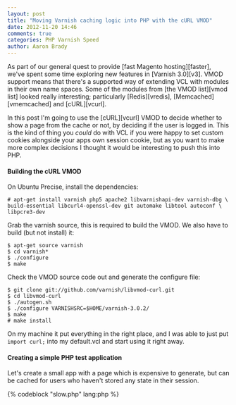 ```yaml
---
layout: post
title: "Moving Varnish caching logic into PHP with the cURL VMOD"
date: 2012-11-20 14:46
comments: true
categories: PHP Varnish Speed
author: Aaron Brady
---
```

As part of our general quest to provide [fast Magento hosting][faster], we've
spent some time exploring new features in [Varnish 3.0][v3]. VMOD support means that there's a supported way of extending VCL with modules in their own name
spaces. Some of the modules from [the VMOD list][vmod list] looked really
interesting; particularly [Redis][vredis], [Memcached][vmemcached] and
[cURL][vcurl].

In this post I'm going to use the [cURL][vcurl] VMOD to decide whether to show
a page from the cache or not, by deciding if the user is logged in. This is the
kind of thing you *could* do with VCL if you were happy to set custom cookies
alongside your apps own session cookie, but as you want to make more complex
decisions I thought it would be interesting to push this into PHP.

<!--more-->

#### Building the cURL VMOD

On Ubuntu Precise, install the dependencies:

    # apt-get install varnish php5 apache2 libvarnishapi-dev varnish-dbg \
    build-essential libcurl4-openssl-dev git automake libtool autoconf \
    libpcre3-dev

Grab the varnish source, this is required to build the VMOD. We also have to
build (but not install) it:

    $ apt-get source varnish
    $ cd varnish*
    $ ./configure
    $ make

Check the VMOD source code out and generate the configure file:

    $ git clone git://github.com/varnish/libvmod-curl.git
    $ cd libvmod-curl
    $ ./autogen.sh
    $ ./configure VARNISHSRC=$HOME/varnish-3.0.2/
    $ make
    # make install

On my machine it put everything in the right place, and I was able to just put
`import curl;` into my default.vcl and start using it right away.

#### Creating a simple PHP test application

Let's create a small app with a page which is expensive to generate, but can be cached for users who haven't stored any state in their session.

{% codeblock "slow.php" lang:php %}
<?php
session_start();
sleep(5);
print_r($_SESSION);
{% endcodeblock %}

The above file, if we didn't override Varnish, would never be cachable because
the [session_start][ssphp]() call will emit a `Set-Cookie` header, and Varnish
will not normally cache a response which sets cookies.

Anonymous users should always see an empty array, and users with state should
always see a "YES".

{% codeblock "start_session.php" lang:php %}
<?php
session_start();
$_SESSION['started'] = 'YES';
session_write_close();
{% endcodeblock %}

This will set the above "YES". Once this is visited, we expect that we'll see
an uncached version of the site.

As of right now visiting `/slow.php` should take 5 seconds, reloading it will
take 5 seconds (and still show a blank array), then visiting
`/start_session.php` will be fast and finally visiting `/slow.php` will take
5 seconds, and show "YES". This is because, right now, nothing is cached.

#### Just enough VCL to let PHP make the decision

{% codeblock "default.vcl" lang:c %}
import curl;

backend default {
    .host = "127.0.0.1";
    .port = "80";
}

sub vcl_recv {
        /* The next 5 lines take the cookie line and normalise it to just
         * the session_id */
        
        set req.http.x-cookie = ";" + req.http.cookie;
        set req.http.x-cookie = regsuball(req.http.x-cookie, "; +", ";");
        set req.http.x-cookie = regsuball(req.http.x-cookie, ";(PHPSESSID)=", "; ");
        set req.http.x-cookie = regsuball(req.http.x-cookie, ";[^ ][^;]*", "");
        set req.http.x-cookie = regsuball(req.http.x-cookie, "^[; ]+|[; ]+$", "");
        
        curl.fetch("http://localhost/decider.php?c=" + req.http.x-cookie);
        
        remove req.http.x-cookie;
        set req.http.x-session = curl.header("X-Started");

        if (req.http.x-session != "yes") {
                remove req.http.cookie;
        }
}

sub vcl_hit {
        if(req.http.x-session == "yes") {
                return (pass);
        }
}

sub vcl_fetch {
        if(req.http.x-session != "yes" && req.url !~ "add.php") {
                remove beresp.http.set-cookie;
                set beresp.ttl = 5m;
        }
}
{% endcodeblock %}

The above temporarily adds an `X-Cookie` header which will just contain the PHP
session ID. We're going to pass this to our `decider.php` script, and it will
pass back an `X-Started` header saying whether we consider this session to be
"properly" started. We do all of this in the `vcl_recv` step, immediately as
the request comes in to Varnish.

`vcl_hit` will check if we consider the session to be started and if so will
issue a pass from now on; this is the code that stops cached pages being
served to people with "proper" sessions.

`vcl_fetch` will now look at the response and, if `X-Session` is not "yes",
will strip off the `Set-Cookie` and set the ttl, allowing it to be cached.

The only unpleasant part in all of this is where we check if the URL is
`add.php`, on line 35. We have to allow the cookie through from this
script so it can start our session.

### Our example 'decider'

Finally, the contents of our example decider file:

{% codeblock "decider.php" lang:php %}
<?php
session_start();
$sessionid = $_GET['c'];
/* The next line is horribly Ubuntu-specific and should just serve as
 * a demonstration. */
$b = file_get_contents('/var/lib/php5/sess_' . $sessionid, 'r');
session_decode($b); /* This loads the session data into $_SESSION */
if($_SESSION['started']) {
	header('X-Started: yes');
}
{% endcodeblock %}

Basically, we will only consider a session to have started fully if the
`started` key in the session exists. The presence of the session cookie
is not enough.

On an e-commerce store you could decide that a session isn't "proper" until
the user is logged in, or has an item in their cart, allowing almost all of
your visitors to continue to see cached versions of the site.

Some large PHP packages (*cough* Magento) are very free with sending cookies
and starting sessions, but the common advice is to override this with
lots of logic in the VCL about what can start a session. Moving this logic
back into PHP seems like a natural step.

The speed of your decider is critical; it's hit for every request. In
production you probably want to have logic above our `vcl_recv` block
which short-circuits it for images and other statics. It will probably
not be acceptible to create, say, a new `Mage` object from PHP in order
to check if the page could be served from cache, given the current session.

&nbsp;

If you've found this useful, please let me know on Twitter via [@insom][]. I
plan on following this post up with a Magento-specific example of how to
build a fast store by bypassing much of Magento's logic on starting sessions.

*That said* a colleague has an alternative pure-PHP solution to Magento's
specific session starting behaviour, but the example will hopefully show how
the above can be applied to other non-trivial web applications.

[faster]: /blog/2012/09/11/diagnosing-magento-speed-issues-with-strace/
[v3]: https://www.varnish-cache.org/releases/varnish-cache-3.0.0
[vmod list]: https://www.varnish-cache.org/vmods
[vredis]: https://github.com/zephirworks/libvmod-redis
[vmemcached]: https://github.com/sodabrew/libvmod-memcached
[vcurl]: https://github.com/varnish/libvmod-curl/
[ssphp]: http://php.net/session_start
[@insom]: http://twitter.com/insom